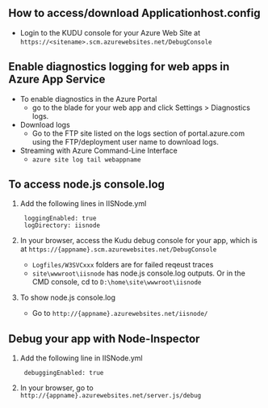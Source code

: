 ## How to access/download Applicationhost.config

* Login to the KUDU console for your Azure Web Site at `https://<sitename>.scm.azurewebsites.net/DebugConsole`

## Enable diagnostics logging for web apps in Azure App Service
 
* To enable diagnostics in the Azure Portal
     * go to the blade for your web app and click Settings > Diagnostics logs.
* Download logs
    * Go to the FTP site listed on the logs section of portal.azure.com using the FTP/deployment user name to download logs.
* Streaming with Azure Command-Line Interface
    * `azure site log tail webappname`

## To access node.js console.log
1. Add the following lines in IISNode.yml

        loggingEnabled: true
        logDirectory: iisnode

2. In your browser, access the Kudu debug console for your app, which is at `https://{appname}.scm.azurewebsites.net/DebugConsole`
    * `Logfiles/W3SVCxxx` folders are for failed reqeust traces 
    * `site\wwwroot\iisnode` has node.js console.log outputs. Or in the CMD console, cd to `D:\home\site\wwwroot\iisnode` 
3. To show node.js console.log
    * Go to `http://{appname}.azurewebsites.net/iisnode/`


## Debug your app with Node-Inspector
1. Add the following line in IISNode.yml

        debuggingEnabled: true

2. In your browser, go to `http://{appname}.azurewebsites.net/server.js/debug`

